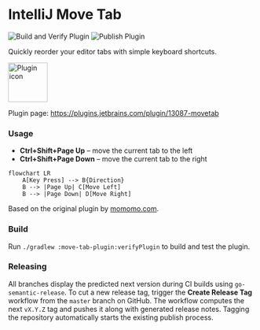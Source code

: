 # IntelliJ Move Tab

![Build and Verify Plugin](https://github.com/mikejhill/intellij-move-tab/workflows/Build%20and%20Verify%20Plugin/badge.svg)
![Publish Plugin](https://github.com/mikejhill/intellij-move-tab/workflows/Publish%20Plugin/badge.svg)

Quickly reorder your editor tabs with simple keyboard shortcuts.

<img src="src/main/resources/META-INF/plugin-icon.svg" alt="Plugin icon" width="80"/>

Plugin page: https://plugins.jetbrains.com/plugin/13087-movetab

### Usage
* **Ctrl+Shift+Page Up** – move the current tab to the left
* **Ctrl+Shift+Page Down** – move the current tab to the right

```mermaid
flowchart LR
    A[Key Press] --> B{Direction}
    B --> |Page Up| C[Move Left]
    B --> |Page Down| D[Move Right]
```

Based on the original plugin by [momomo.com](https://plugins.jetbrains.com/plugin/8443-a-move-tab-left-and-right-using-the-keyboard-plugin--by-momomo-com).

### Build

Run `./gradlew :move-tab-plugin:verifyPlugin` to build and test the plugin.

### Releasing

All branches display the predicted next version during CI builds using
`go-semantic-release`. To cut a new release tag, trigger the **Create Release Tag**
workflow from the `master` branch on GitHub. The workflow computes the next
`vX.Y.Z` tag and pushes it along with generated release notes. Tagging the
repository automatically starts the existing publish process.
